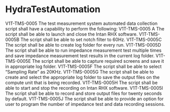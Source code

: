 ﻿# HydraTestAutomation
 
V1T-TMS-0005	The test measurement system automated data collection script shall have a capability to perform the following:
V1T-TMS-0005 A	The script shall be able to launch and close the Intan RHX software.
V1T-TMS-0005B	The script shall be able to set notch filter to 60Hz.
V1T-TMS-0005C	The script shall be able to create log folder for every run.
V1T-TMS-0005D	The script shall be able to run impedance measurement test multiple times and save impedance measurement test results in the current log folder.
V1T-TMS-0005E	The script shall be able to capture required screens and save it in appropriate log folder.
V1T-TMS-0005F	The script shall be able to select “Sampling Rate” as 20KHz. 
V1T-TMS-0005G	The script shall be able to create and select the appropriate log folder to save the output files on the compute unit that is being recorded.
V1T-TMS-0005H	The script shall be able to start and stop the recording on Intan RHX software. 
V1T-TMS-0005I	The script shall be able to record and store output files for twenty seconds by default. 
V1T-TMS-0005J	The script shall be able to provide an option for user to program the number of impedance test and data recording sessions.

